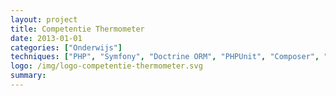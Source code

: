 ```yaml
---
layout: project
title: Competentie Thermometer
date: 2013-01-01
categories: ["Onderwijs"]
techniques: ["PHP", "Symfony", "Doctrine ORM", "PHPUnit", "Composer", "Git", "Github", "Vagrant", "Ansible"]
logo: /img/logo-competentie-thermometer.svg
summary:
---
```

